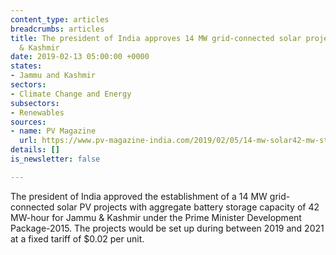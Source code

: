 ```yaml
---
content_type: articles
breadcrumbs: articles
title: The president of India approves 14 MW grid-connected solar projects in Jammu
  & Kashmir
date: 2019-02-13 05:00:00 +0000
states:
- Jammu and Kashmir
sectors:
- Climate Change and Energy
subsectors:
- Renewables
sources:
- name: PV Magazine
  url: https://www.pv-magazine-india.com/2019/02/05/14-mw-solar42-mw-storage-project-approved-for-jammu-kashmir-with-vgf-support/
details: []
is_newsletter: false

---
```

The president of India approved the establishment of a 14 MW grid-connected solar PV projects with aggregate battery storage capacity of 42 MW-hour for Jammu & Kashmir under the Prime Minister Development Package-2015. The projects would be set up during between 2019 and 2021 at a fixed tariff of $0.02 per unit.
